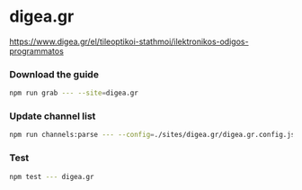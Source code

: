 # digea.gr

https://www.digea.gr/el/tileoptikoi-stathmoi/ilektronikos-odigos-programmatos

### Download the guide

```sh
npm run grab --- --site=digea.gr
```

### Update channel list

```sh
npm run channels:parse --- --config=./sites/digea.gr/digea.gr.config.js --output=./sites/digea.gr/digea.gr.channels.xml
```

### Test

```sh
npm test --- digea.gr
```
